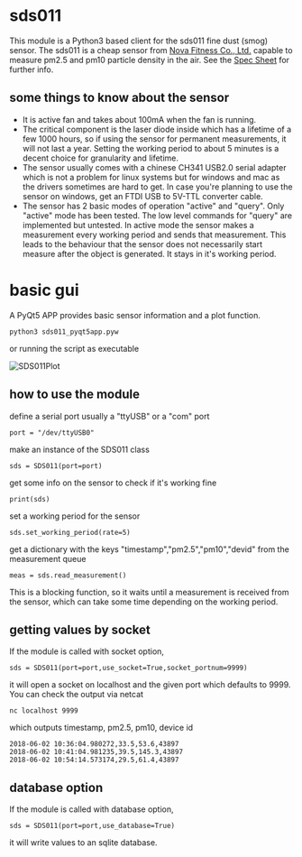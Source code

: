 # sds011

This module is a Python3 based client for the sds011 fine dust (smog) sensor.
The sds011 is a cheap sensor from  [Nova Fitness Co., Ltd.](https://www.inovafitness.com) capable to measure pm2.5 and pm10 particle density in the air.
See the [Spec Sheet](https://cdn.sparkfun.com/assets/parts/1/2/2/7/5/Laser_Dust_Sensor_Control_Protocol_V1.3.pdf) for further info.

## some things to know about the sensor

* It is active fan and takes about 100mA when the fan is running.
* The critical component is the laser diode inside which has a lifetime of a few 1000 hours, so if using the sensor for permanent measurements, it will not last a year. 
  Setting the working period to about 5 minutes is a decent choice for granularity and lifetime.
* The sensor usually comes with a chinese CH341 USB2.0 serial adapter which is not a problem for linux systems but for windows and mac as the drivers sometimes are hard to get.
  In case you're planning to use the sensor on windows, get an FTDI USB to 5V-TTL converter cable.
* The sensor has 2 basic modes of operation "active" and "query".
  Only "active" mode has been tested. The low level commands for "query" are implemented but untested.
  In active mode the sensor makes a measurement every working period and sends that measurement.
  This leads to the behaviour that the sensor does not necessarily start measure after the object is generated. It stays in it's working period.

# basic gui

A PyQt5 APP provides basic sensor information and a plot function.

```
python3 sds011_pyqt5app.pyw
```
or running the script as executable

![SDS011Plot](resources/sds011_plot.png)



## how to use the module

define a serial port usually a "ttyUSB" or a "com" port
```
port = "/dev/ttyUSB0"
```
make an instance of the SDS011 class
```
sds = SDS011(port=port)
```
get some info on the sensor to check if it's working fine
```
print(sds)
```
set a working period for the sensor 
```
sds.set_working_period(rate=5)
```
get a dictionary with the keys "timestamp","pm2.5","pm10","devid" from the measurement queue
```
meas = sds.read_measurement()
```
This is a blocking function, so it waits until a measurement is received from the sensor, which can take some time depending on the working period. 

## getting values by socket

If the module is called with socket option,
```
sds = SDS011(port=port,use_socket=True,socket_portnum=9999)

```
it will open a socket on localhost and the given port which defaults to 9999.
You can check the output via netcat
```
nc localhost 9999
```
which outputs timestamp, pm2.5, pm10, device id
```
2018-06-02 10:36:04.980272,33.5,53.6,43897
2018-06-02 10:41:04.981235,39.5,145.3,43897
2018-06-02 10:54:14.573174,29.5,61.4,43897
```

## database option
If the module is called with database option,
```
sds = SDS011(port=port,use_database=True)
```
it will write values to an sqlite database.
